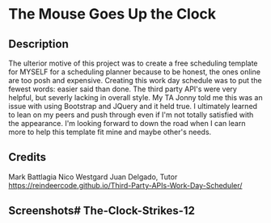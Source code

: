 # The Mouse Goes Up the Clock

## Description

The ulterior motive of this project was to create a free scheduling template for MYSELF for a scheduling planner because to be honest, the ones online are too posh and expensive. Creating this work day schedule was to put the fewest words: easier said than done. The third party API's were very helpful, but severly lacking in overall style. My TA Jonny told me this was an issue with using Bootstrap and JQuery and it held true. I ultimately learned to lean on my peers and push through even if I'm not totally satisfied with the appearance. I'm looking forward to down the road when I can learn more to help this template fit mine and maybe other's needs. 

## Credits

Mark Battlagia
Nico Westgard
Juan Delgado, Tutor
https://reindeercode.github.io/Third-Party-APIs-Work-Day-Scheduler/


## Screenshots# The-Clock-Strikes-12
